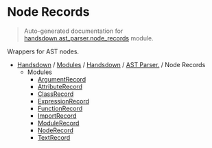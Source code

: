 # Node Records

> Auto-generated documentation for [handsdown.ast_parser.node_records](https://github.com/vemel/handsdown/blob/main/handsdown/ast_parser/node_records/__init__.py) module.

Wrappers for AST nodes.

- [Handsdown](../../../README.md#-handsdown---python-documentation-generator) / [Modules](../../../MODULES.md#modules) / [Handsdown](../../index.md#handsdown) / [AST Parser.](../index.md#ast-parser) / Node Records
    - Modules
        - [ArgumentRecord](argument_record.md#argumentrecord)
        - [AttributeRecord](attribute_record.md#attributerecord)
        - [ClassRecord](class_record.md#classrecord)
        - [ExpressionRecord](expression_record.md#expressionrecord)
        - [FunctionRecord](function_record.md#functionrecord)
        - [ImportRecord](import_record.md#importrecord)
        - [ModuleRecord](module_record.md#modulerecord)
        - [NodeRecord](node_record.md#noderecord)
        - [TextRecord](text_record.md#textrecord)
